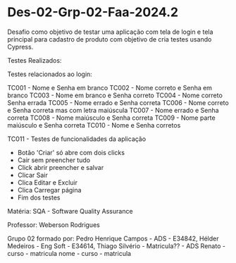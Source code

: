 # Des-02-Grp-02-Faa-2024.2

Desafio como objetivo de testar uma aplicação com tela de login e tela principal 
para cadastro de produto com objetivo de cria testes usando Cypress.

Testes Realizados:

Testes relacionados ao login:

TC001 - Nome e Senha em branco
TC002 - Nome correto e Senha em branco
TC003 - Nome em branco e Senha correto
TC004 - Nome correto Senha errada
TC005 - Nome errado e Senha correta
TC006 - Nome correto e Senha correta mas com letra maiúscula
TC007 - Nome errado e Senha correta
TC008 - Nome maiúsculo e Senha correta
TC009 - Nome parte maiúsculo e Senha correta
TC010 - Nome e Senha corretos

TC011 - Testes de funcionalidades da aplicação

- Botão 'Criar' só abre com dois clicks
- Cair sem preencher tudo
- Click abrir preencher e salvar
- Clicar Sair
- Clica Editar e Excluir
- Clica Carregar página 
- Fim dos testes 


Matéria:
SQA - Software Quality Assurance

Professor:
Weberson Rodrigues

Grupo 02 formado por:
Pedro Henrique Campos - ADS - E34842,
Hélder Medeiros -  Eng Soft - E34614, 
Thiago Silvério - Matricula?? - ADS
Renato - curso - matricula
nome - curso - matricula 

